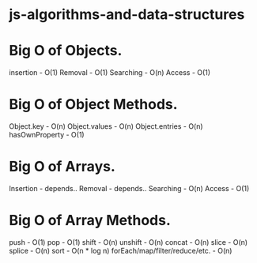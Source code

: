 # js-algorithms-and-data-structures

# Big O of Objects.
insertion - O(1)
Removal - O(1)
Searching - O(n)
Access - O(1)

# Big O of Object Methods.
Object.key - O(n)
Object.values - O(n)
Object.entries - O(n)
hasOwnProperty - O(1)

# Big O of Arrays.
Insertion - depends..
Removal - depends..
Searching - O(n)
Access - O(1)

# Big O of Array Methods.
push - O(1)
pop - O(1)
shift - O(n)
unshift - O(n)
concat - O(n)
slice - O(n)
splice - O(n)
sort - O(n * log n)
forEach/map/filter/reduce/etc. - O(n)
